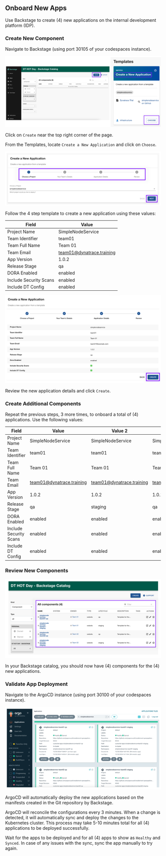 ## Onboard New Apps

Use Backstage to create (4) new applications on the internal development platform (IDP).

### Create New Component

Navigate to Backstage (using port 30105 of your codespaces instance).  

![Backstage Create](../../../assets/images/02_01_backstage_create.png)

Click on `Create` near the top right corner of the page.

From the Templates, locate `Create a New Application` and click on `Choose`.

![Create a New Application](../../../assets/images/02_01_create_new_application.png)

Follow the 4 step template to create a new application using these values:

| Field                   | Value                       |
|-------------------------|-----------------------------|
| Project Name            | SimpleNodeService           |
| Team Identifier         | team01                      |
| Team Full Name          | Team 01                     |
| Team Email              | team01@dynatrace.training   |
| App Version             | 1.0.2                       |
| Release Stage           | qa                          |
| DORA Enabled            | enabled                     |
| Include Security Scans  | enabled                     |
| Include DT Config       | enabled                     |

![Review and Create](../../../assets/images/02_01_review_and_create.png)

Review the new application details and click `Create`.

### Create Additional Components

Repeat the previous steps, 3 more times, to onboard a total of (4) applications.  Use the following values:

| Field                   | Value                       | Value 2                    | Value 3                    | Value 4                    |
|-------------------------|-----------------------------|----------------------------|----------------------------|----------------------------|
| Project Name            | SimpleNodeService           | SimpleNodeService          | SimpleNodeService          | SimpleNodeService          |
| Team Identifier         | team01                      | team01                     | team02                     | team02                     |
| Team Full Name          | Team 01                     | Team 01                    | Team 02                    | Team 02                    |
| Team Email              | team01@dynatrace.training   | team01@dynatrace.training  | team02@dynatrace.training  | team02@dynatrace.training  |
| App Version             | 1.0.2                       | 1.0.2                      | 1.0.2                      | 1.0.2                      |
| Release Stage           | qa                          | staging                    | qa                         | staging                    |
| DORA Enabled            | enabled                     | enabled                    | enabled                    | enabled                    |
| Include Security Scans  | enabled                     | enabled                    | enabled                    | enabled                    |
| Include DT Config       | enabled                     | enabled                    | enabled                    | enabled                    |

### Review New Components

![All Components](../../../assets/images/02_01_all_components.png)

In your Backstage catalog, you should now have (4) components for the (4) new applications.

### Validate App Deployment

Navigate to the ArgoCD instance (using port 30100 of your codespaces instance).

![ArgoCD Apps](../../../assets/images/02_01_argocd_apps_deployed.png)

ArgoCD will automatically deploy the new applications based on the manifests created in the Git repository by Backstage.

ArgoCD will reconcile the configurations every 3 minutes.  When a change is detected, it will automatically sync and deploy the changes to the Kubernetes cluster.  This process may take 5-10 minutes total for all (4) applications to be deployed successfully.

Wait for the apps to be deployed and for all (4) apps to show as `Healthy` and `Synced`.  In case of any issues with the sync, sync the app manually to try again.
